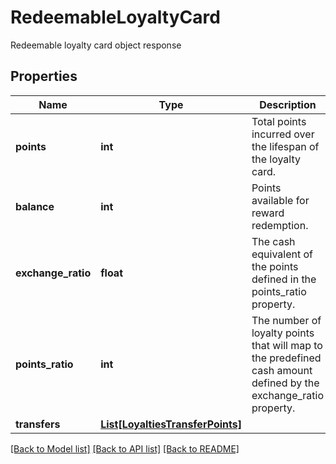 # RedeemableLoyaltyCard

Redeemable loyalty card object response

## Properties

Name | Type | Description | Notes
------------ | ------------- | ------------- | -------------
**points** | **int** | Total points incurred over the lifespan of the loyalty card. | [optional] 
**balance** | **int** | Points available for reward redemption. | [optional] 
**exchange_ratio** | **float** | The cash equivalent of the points defined in the points_ratio property. | [optional] 
**points_ratio** | **int** | The number of loyalty points that will map to the predefined cash amount defined by the exchange_ratio property. | [optional] 
**transfers** | [**List[LoyaltiesTransferPoints]**](LoyaltiesTransferPoints.md) |  | [optional] 

[[Back to Model list]](../README.md#documentation-for-models) [[Back to API list]](../README.md#documentation-for-api-endpoints) [[Back to README]](../README.md)


